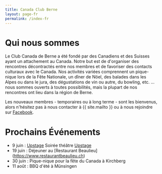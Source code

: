 ```yaml
---
title: Canada Club Berne
layout: page-fr
permalink: /index-fr
---
```


# Qui nous sommes

Le Club Canada de Berne a été fondé par des Canadiens et des Suisses ayant un attachement au Canada. Notre but est de d'organiser des rencontres décontractés entre nos membres et de favoriser des contacts culturaux avec le Canada. Nos activités variées comprennent un pique-nique lors de la Fête Nationale, un dîner de Nöel, des balades dans les Alpes ou dans le jura, des dégustations de vin ou autre, du bowling, etc. … nous sommes ouverts à toutes possibilités, mais la plupart de nos rencontres ont lieu dans la région de Berne.

Les nouveaux membres - temporaires ou à long terme - sont les bienvenus, alors n'hésitez pas à nous contacter à {{ site.mailto }} ou à nous rejoindre sur [Facebook](https://www.facebook.com/groups/canadaclubberne/).

# Prochains Événements

- 9 juin : [Upstage]() Soirée théâtre [Upstage](https://upstage.ch)
- 19 juin : Déjeuner au [Restaurant Beaulieu] (https://www.restaurantbeaulieu.ch)
- 30 juin : Pique-nique pour la fête du Canada à Kirchberg
- 11 août : BBQ d'été à Münsingen
